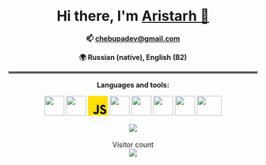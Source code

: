 <h1 border="0px" align="center" size="+7">Hi there, I'm <a href="https://chebupa.github.io/" target="_blank">Aristarh 👋</a></h1>

<p align="center">
 <b>
  📫 <a href="mailto: chebupadev@gmail.com">chebupadev@gmail.com</a>
  <br>
  <p align="center">🌍 Russian (native), English (B2)</p>
 </b>
</p>

<hr style="border:2px solid gray">

<p align="center">
 <b>Languages and tools:</b>
</p>
<p align="center"> 
  <!-- HTML -->
  <img src="https://raw.githubusercontent.com/daniilshat/daniilshat/2d7eafe5250314b3d422c86b35de062e0f1f5178/icons/HTML5.svg" width="40" height="40"/>
  <!-- CSS -->
  <img src="https://raw.githubusercontent.com/daniilshat/daniilshat/2d7eafe5250314b3d422c86b35de062e0f1f5178/icons/CSS3.svg" width="40" height="40"/>
  <!-- js -->
  <img src="js.png" width="40" height="40"/>
  <!-- typescript -->
  <img src="https://cdn.jsdelivr.net/gh/devicons/devicon/icons/typescript/typescript-original.svg" width="40" height="40"/>
  <!-- react -->
  <img src="https://cdn.jsdelivr.net/gh/devicons/devicon/icons/react/react-original.svg" width="40" height="40"/>
  <!-- npm -->
  <img src="https://cdn.jsdelivr.net/gh/devicons/devicon/icons/npm/npm-original-wordmark.svg" width="40" height="40"/>
  <!-- python -->
  <img src="https://raw.githubusercontent.com/daniilshat/daniilshat/2d7eafe5250314b3d422c86b35de062e0f1f5178/icons/python.svg" width="40" height="40"/>
  <!-- markdown -->
  <img src="https://raw.githubusercontent.com/daniilshat/daniilshat/c74242689872258d4882fe938a6257c2da710353/icons/markdown-white.svg" width="50" height="40"/>
</p>

<p align="center">
<!--  [![Top Langs](https://github-readme-stats.vercel.app/api/top-langs/?username=chebupa&layout=compact)](https://github.com/anuraghazra/github-readme-stats) -->
 <img src="https://github-readme-stats.vercel.app/api/top-langs/?username=chebupa&layout=compact">
</p>

<!-- visitor count -->
<p align="center"> 
  Visitor count<br>
  <img src="https://profile-counter.glitch.me/chebupa/count.svg" />
</p>
